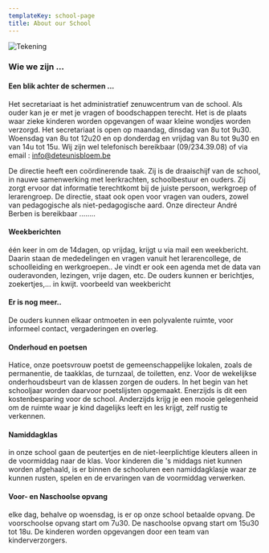 ```yaml
---
templateKey: school-page
title: About our School
---
```

![Tekening](/img/tekening.jpg)

### Wie we zijn ...

#### Een blik achter de schermen ...

Het secretariaat is het administratief zenuwcentrum van de school. Als ouder kan je er met je vragen of boodschappen terecht. Het is de plaats waar zieke kinderen worden opgevangen of waar kleine wondjes worden verzorgd. Het secretariaat is open op maandag, dinsdag van 8u tot 9u30. Woensdag van 8u tot 12u20 en op donderdag en vrijdag van 8u tot 9u30 en van 14u tot 15u. Wij zijn wel telefonisch bereikbaar (09/234.39.08) of via email : info@deteunisbloem.be

De directie heeft een coördinerende taak. Zij is de draaischijf van de school, in nauwe samenwerking met leerkrachten, schoolbestuur en ouders. Zij zorgt ervoor dat informatie terechtkomt bij de juiste persoon, werkgroep of lerarengroep. De directie, staat ook open voor vragen van ouders, zowel van pedagogische als niet-pedagogische aard. Onze directeur André Berben is bereikbaar ........

#### Weekberichten

één keer in om de 14dagen, op vrijdag, krijgt u via mail een weekbericht. Daarin staan de mededelingen en vragen vanuit het lerarencollege, de schoolleiding en werkgroepen.. Je vindt er ook een agenda met de data van ouderavonden, lezingen, vrije dagen, etc. De ouders kunnen er berichtjes, zoekertjes,… in kwijt. voorbeeld van weekbericht

#### Er is nog meer..

De ouders kunnen elkaar ontmoeten in een polyvalente ruimte, voor informeel contact, vergaderingen en overleg.

#### Onderhoud en poetsen

Hatice, onze poetsvrouw poetst de gemeenschappelijke lokalen, zoals de permanentie, de taakklas, de turnzaal, de toiletten, enz. Voor de wekelijkse onderhoudsbeurt van de klassen zorgen de ouders. In het begin van het schooljaar worden daarvoor poetslijsten opgemaakt. Enerzijds is dit een kostenbesparing voor de school. Anderzijds krijg je een mooie gelegenheid om de ruimte waar je kind dagelijks leeft en les krijgt, zelf rustig te verkennen.

#### Namiddagklas

in onze school gaan de peutertjes en de niet-leerplichtige kleuters alleen in de voormiddag naar de klas. Voor kinderen die 's middags niet kunnen worden afgehaald, is er binnen de schooluren een namiddagklasje waar ze kunnen rusten, spelen en de ervaringen van de voormiddag verwerken.

#### Voor- en Naschoolse opvang

elke dag, behalve op woensdag, is er op onze school betaalde opvang. De voorschoolse opvang start om 7u30. De naschoolse opvang start om 15u30 tot 18u. De kinderen worden opgevangen door een team van kinderverzorgers.
